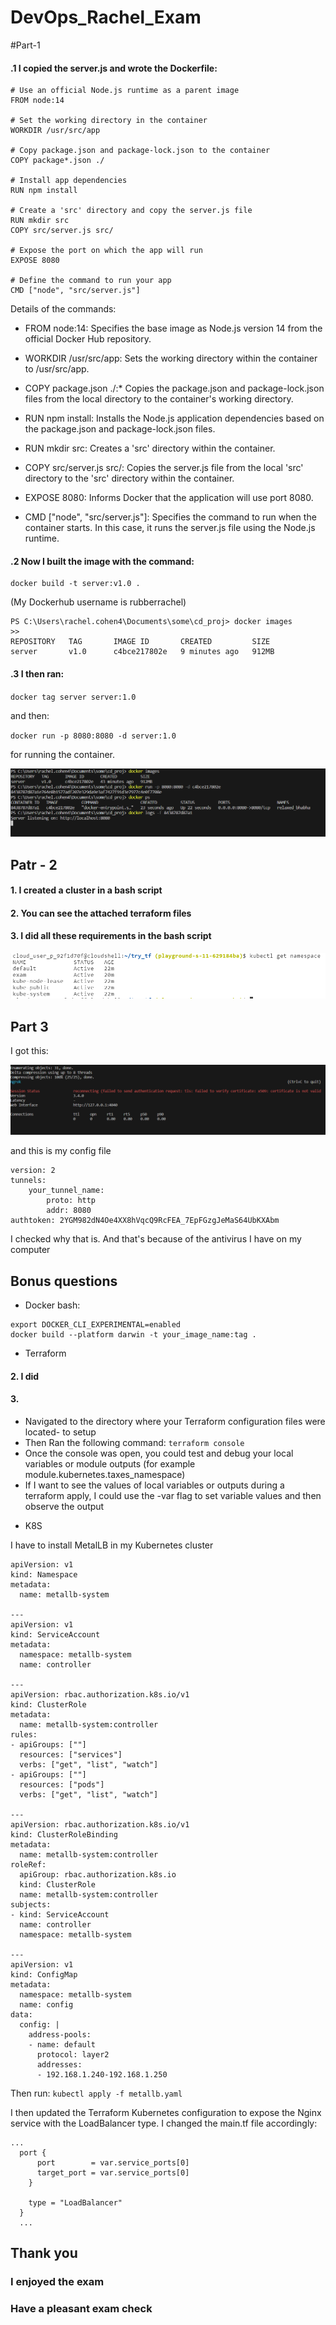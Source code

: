 
# DevOps_Rachel_Exam

#Part-1

#### .1 I copied the server.js and wrote the Dockerfile:

```
# Use an official Node.js runtime as a parent image
FROM node:14

# Set the working directory in the container
WORKDIR /usr/src/app

# Copy package.json and package-lock.json to the container
COPY package*.json ./

# Install app dependencies
RUN npm install

# Create a 'src' directory and copy the server.js file
RUN mkdir src
COPY src/server.js src/

# Expose the port on which the app will run
EXPOSE 8080

# Define the command to run your app
CMD ["node", "src/server.js"]
```

Details of the commands:

+ FROM node:14: Specifies the base image as Node.js version 14 from the official Docker Hub repository.

+ WORKDIR /usr/src/app: Sets the working directory within the container to /usr/src/app.

+ COPY package.json ./:* Copies the package.json and package-lock.json files from the local directory to the container's working directory.

+ RUN npm install: Installs the Node.js application dependencies based on the package.json and package-lock.json files.

+ RUN mkdir src: Creates a 'src' directory within the container.

+ COPY src/server.js src/: Copies the server.js file from the local 'src' directory to the 'src' directory within the container.

+ EXPOSE 8080: Informs Docker that the application will use port 8080.

+ CMD ["node", "src/server.js"]: Specifies the command to run when the container starts. In this case, it runs the server.js file using the Node.js runtime.

#### .2 Now I built the image with the command:

```
docker build -t server:v1.0 .
```
(My Dockerhub username is rubberrachel)

```
PS C:\Users\rachel.cohen4\Documents\some\cd_proj> docker images
>>
REPOSITORY   TAG       IMAGE ID       CREATED         SIZE
server       v1.0      c4bce217802e   9 minutes ago   912MB
```

#### .3 I then ran:

`
docker tag server server:1.0 
`

and then:

`
docker run -p 8080:8080 -d server:1.0
`

for running the container.

![The commands](images/logs.PNG)

## Patr - 2

#### 1. I created a cluster in a bash script

#### 2. You can see the attached terraform files
#### 3. I did all these requirements in the bash script

![namespace](images/3.PNG)

## Part 3
I got this:

![ngrok](images/4.PNG)

and this is my config file

```
version: 2
tunnels:
    your_tunnel_name:
        proto: http
        addr: 8080
authtoken: 2YGM982dN4Oe4XX8hVqcQ9RcFEA_7EpFGzgJeMaS64UbKXAbm
```
I checked why that is. And that's because of the antivirus I have on my computer

## Bonus questions
* Docker
bash:
```
export DOCKER_CLI_EXPERIMENTAL=enabled
docker build --platform darwin -t your_image_name:tag .
```
* Terraform
#### 2. I did
#### 3.
- Navigated to the directory where your Terraform configuration files were located- to setup
- Then Ran the following command:
`
terraform console
`
- Once the console was open, you could test and debug your local variables or module outputs
(for example module.kubernetes.taxes_namespace)
- If I want to see the values of local variables or outputs during a terraform apply, I could use the -var flag to set variable values and then observe the output

* K8S

I have to install MetalLB in my Kubernetes cluster

```
apiVersion: v1
kind: Namespace
metadata:
  name: metallb-system

---
apiVersion: v1
kind: ServiceAccount
metadata:
  namespace: metallb-system
  name: controller

---
apiVersion: rbac.authorization.k8s.io/v1
kind: ClusterRole
metadata:
  name: metallb-system:controller
rules:
- apiGroups: [""]
  resources: ["services"]
  verbs: ["get", "list", "watch"]
- apiGroups: [""]
  resources: ["pods"]
  verbs: ["get", "list", "watch"]

---
apiVersion: rbac.authorization.k8s.io/v1
kind: ClusterRoleBinding
metadata:
  name: metallb-system:controller
roleRef:
  apiGroup: rbac.authorization.k8s.io
  kind: ClusterRole
  name: metallb-system:controller
subjects:
- kind: ServiceAccount
  name: controller
  namespace: metallb-system

---
apiVersion: v1
kind: ConfigMap
metadata:
  namespace: metallb-system
  name: config
data:
  config: |
    address-pools:
    - name: default
      protocol: layer2
      addresses:
      - 192.168.1.240-192.168.1.250

```
Then run:
`
kubectl apply -f metallb.yaml
`

I then updated the Terraform Kubernetes configuration to expose the Nginx service with the LoadBalancer type. I changed the main.tf file accordingly:

```
...
  port {
      port        = var.service_ports[0]
      target_port = var.service_ports[0]
    }

    type = "LoadBalancer"
  }
  ...
```


## Thank you
### I enjoyed the exam
### Have a pleasant exam check